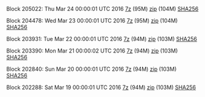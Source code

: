 Block 205022: Thu Mar 24 00:00:01 UTC 2016 [7z](https://transfer.sh/63ape/bootstrap.dat.20160324.7z) (95M) [zip](https://transfer.sh/ifJfh/bootstrap.dat.20160324.zip) (104M) [SHA256](https://transfer.sh/YBeCz/sha256.txt)

Block 204478: Wed Mar 23 00:00:01 UTC 2016 [7z](https://transfer.sh/p0FdI/bootstrap.dat.20160323.7z) (95M) [zip](https://transfer.sh/nTp2B/bootstrap.dat.20160323.zip) (104M) [SHA256](https://transfer.sh/o1tGK/sha256.txt)

Block 203931: Tue Mar 22 00:00:01 UTC 2016 [7z](https://transfer.sh/157v0d/bootstrap.dat.20160322.7z) (94M) [zip](https://transfer.sh/SYgPS/bootstrap.dat.20160322.zip) (103M) [SHA256](https://transfer.sh/bmjz9/sha256.txt)

Block 203390: Mon Mar 21 00:00:02 UTC 2016 [7z](https://transfer.sh/BurNi/bootstrap.dat.20160321.7z) (94M) [zip](https://transfer.sh/X4d3M/bootstrap.dat.20160321.zip) (103M) [SHA256](https://transfer.sh/117dz2/sha256.txt)

Block 202840: Sun Mar 20 00:00:01 UTC 2016 [7z](https://transfer.sh/zL1DD/bootstrap.dat.20160320.7z) (94M) [zip](https://transfer.sh/Sgp9G/bootstrap.dat.20160320.zip) (103M) [SHA256](https://transfer.sh/khTno/sha256.txt)

Block 202288: Sat Mar 19 00:00:01 UTC 2016 [7z](https://transfer.sh/9KmkY/bootstrap.dat.20160319.7z) (94M) [zip](https://transfer.sh/YSOTy/bootstrap.dat.20160319.zip) (103M) [SHA256](https://transfer.sh/3GVaC/sha256.txt)
